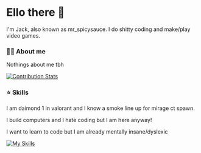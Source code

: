 # Ello there 👋

I'm Jack, also known as mr_spicysauce.
I do shitty coding and make/play video games.
 
### 👨‍💻 About me

Nothings about me tbh

<a href="https://github.com/LordDashMe/github-contribution-stats/" target="blank">
	<img align="center" src="https://github-contribution-stats.vercel.app/api/?username=mr-spicysauce" alt="Contribution Stats" />
</a>

### ⭐ Skills
I am daimond 1 in valorant and I know a smoke line up for mirage ct spawn.

I build computers and I hate coding but I am here anyway!

I want to learn to code but I am already mentally insane/dyslexic

[![My Skills](https://skillicons.dev/icons?i=godot,blender,linux,github)](https://skillicons.dev)
